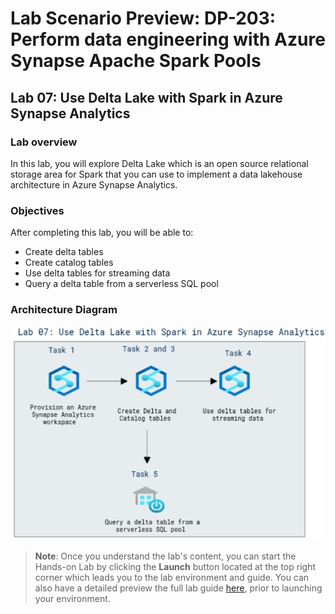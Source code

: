 # Lab Scenario Preview: DP-203: Perform data engineering with Azure Synapse Apache Spark Pools

## Lab 07: Use Delta Lake with Spark in Azure Synapse Analytics

### Lab overview

In this lab, you will explore Delta Lake which is an open source relational storage area for Spark that you can use to implement a data lakehouse architecture in Azure Synapse Analytics.

### Objectives
  
After completing this lab, you will be able to:

- Create delta tables
- Create catalog tables
- Use delta tables for streaming data
- Query a delta table from a serverless SQL pool

### Architecture Diagram

   ![Azure portal with a cloud shell pane](./media/lab7.png)

>**Note**: Once you understand the lab's content, you can start the Hands-on Lab by clicking the **Launch** button located at the top right corner which leads you to the lab environment and guide. You can also have a detailed preview the full lab guide [here](https://experience.cloudlabs.ai/#/labguidepreview/1e9d9481-c424-4693-9a2d-5a1c3791a791), prior to launching your environment.
